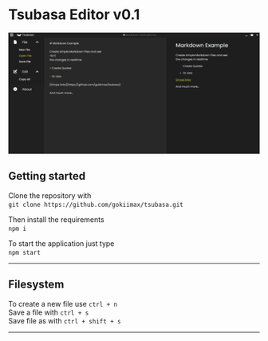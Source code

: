 # Tsubasa Editor v0.1

![](https://raw.githubusercontent.com/gokiimax/tsubasa/master/demo.png)

## Getting started

Clone the repository with 
<br>
`git clone https://github.com/gokiimax/tsubasa.git`

Then install the requirements
<br>
`npm i`

To start the application just type
<br>
`npm start`

----

## Filesystem

To create a new file use `ctrl + n`
<br>
Save a file with `ctrl + s` 
<br>
Save file as with `ctrl + shift + s` 

----
